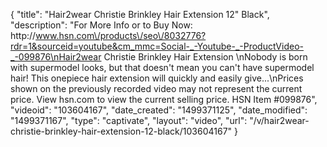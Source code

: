 {
    "title": "Hair2wear Christie Brinkley Hair Extension  12\" Black",
    "description": "For More Info or to Buy Now: http:\/\/www.hsn.com\/products\/seo\/8032776?rdr=1&sourceid=youtube&cm_mmc=Social-_-Youtube-_-ProductVideo-_-099876\nHair2wear Christie Brinkley Hair Extension  \nNobody is born with supermodel looks, but that doesn't mean you can't have supermodel hair! This onepiece hair extension will quickly and easily give...\nPrices shown on the previously recorded video may not represent the current price.  View hsn.com to view the current selling price. HSN Item #099876",
    "videoid": "103604167",
    "date_created": "1499371125",
    "date_modified": "1499371167",
    "type": "captivate",
    "layout": "video",
    "url": "\/v\/hair2wear-christie-brinkley-hair-extension-12-black\/103604167"
}
